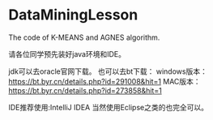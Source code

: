 # DataMiningLesson
The code of K-MEANS and AGNES algorithm.

请各位同学预先装好java环境和IDE。

jdk可以去oracle官网下载。
也可以去bt下载：
windows版本：https://bt.byr.cn/details.php?id=291008&hit=1
MAC版本：https://bt.byr.cn/details.php?id=273858&hit=1

IDE推荐使用:IntelliJ IDEA
当然使用Eclipse之类的也完全可以。
